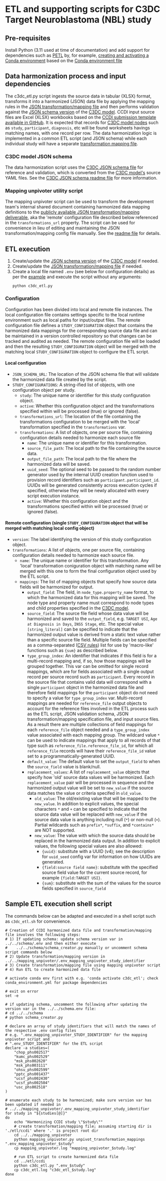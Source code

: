 # ETL and supporting scripts for C3DC Target Neuroblastoma (NBL) study

## Pre-requisites
Install Python (3.11 used at time of documentation) and add support for dependencies such as
[PETL](https://github.com/petl-developers/petl) by, for example,
[creating and activating a Conda environment](https://conda.io/projects/conda/en/latest/user-guide/tasks/manage-environments.html#creating-an-environment-from-an-environment-yml-file)
based on the [Conda environment file](https://github.com/chicagopcdc/c3dc_etl/blob/main/conda_environment.yml)

## Data harmonization process and input dependencies
The c3dc_etl.py script ingests the source data in tabular (XLSX) format, transforms it into a harmonized (JSON)
data file by applying the mapping rules in the [JSON transformation/mapping file](https://github.com/chicagopcdc/c3dc_etl/tree/main/etl/target_nbl/transformations)
and then performs validation against the [JSON schema version](https://github.com/chicagopcdc/c3dc_etl/blob/main/schema/schema.json)
of the [C3DC model](https://github.com/CBIIT/c3dc-model/tree/main/model-desc). CCDI input source files are Excel
(XLSX) workbooks based on the [CCDI submission template available in GitHub](https://github.com/CBIIT/ccdi-model/tree/main/metadata-manifest).
It is expected that records for [C3DC model nodes](https://github.com/CBIIT/c3dc-model/blob/main/model-desc/c3dc-model.yml)
such as `study`, `participant`, `diagnosis`, etc will be found worksheets havings matching names, with one record
per row. The data harmonization logic is implemented in a common ETL script (and JSON schema) while each individual
study will have a separate [transformation mapping file](https://github.com/chicagopcdc/c3dc_etl/tree/main/etl/ccdi/transformations).

### C3DC model JSON schema
The data harmonization script uses the [C3DC JSON schema file](https://github.com/chicagopcdc/c3dc_etl/blob/main/schema/schema.json)
for reference and validation, which is converted from the [C3DC model's](https://github.com/CBIIT/c3dc-model/tree/main/model-desc)
source YAML files. See the [C3DC JSON schema readme file](https://github.com/chicagopcdc/c3dc_etl/blob/main/schema/README.md)
for more information.

### Mapping unpivoter utility script
The mapping unpivoter script can be used to transform the development team's internal shared document containing
harmonized data mapping definitions to the [publicly available JSON transformation/mapping
deliverable](https://github.com/chicagopcdc/c3dc_etl/tree/main/etl/target_nbl/transformations), aka the 'remote'
configuration file described below referenced in the `transformations_url` property. The script can be used for
convenience in lieu of editing and maintaining the JSON transformation/mapping config file manually. See the
[readme file](https://github.com/chicagopcdc/c3dc_etl/blob/main/mapping_unpivoter/README.md) for details.

## ETL execution
1. Create/update the [JSON schema version](https://github.com/chicagopcdc/c3dc_etl/blob/main/schema/schema.json)
of the [C3DC model](https://github.com/CBIIT/c3dc-model/tree/main/model-desc) if needed.
1. Create/update the [JSON transformation/mapping file](https://github.com/chicagopcdc/c3dc_etl/tree/main/etl/target_nbl/transformations)
   if needed.
1. Create a local file named `.env` (see below for configuration details) as per the
   [example](https://github.com/chicagopcdc/c3dc_etl/blob/main/etl/target_nbl/.env_example) and execute the script
   without any arguments:
   ```
   python c3dc_etl.py
   ```

### Configuration
Configuration has been divided into local and remote file instances. The local configuration file contains settings
specific to the local runtime environment such as local paths for input/output files. The remote configuration file
defines a `STUDY_CONFIGURATION` object that contains the harmonized data mappings for the corresponding source data
file and can be maintained in a version controlled repository so that changes can be tracked and audited as needed.
The remote configuration file will be loaded and then the resulting `STUDY_CONFIGURATION` object will be merged with
the matching local `STUDY_CONFIGURATION` object to configure the ETL script.
#### Local configuration
* `JSON_SCHEMA_URL`: The location of the JSON schema file that will validate the harmonized data file created by
    the script.
* `STUDY_CONFIGURATIONS`: A string-ified list of objects, with one configuration object per study.
  * `study`: The unique name or identifier for this study configuration object.
  * `active`: Whether this configuration object and the transformations specified within will be processed (true)
    or ignored (false).
  * `transformations_url`: The location of the file containing the transformations configuration to be merged with
    the 'local' transformation specified in the `transformations` var.
  * `transformations`: A list of objects, one per source file, containing configuration details needed to harmonize
    each source file
    * `name`: The unique name or identifier for this transformation.
    * `source_file_path`: The local path to the file containing the source data.
    * `output_file_path`: The local path to the file where the harmonized data will be saved.
    * `uuid_seed`: The optional seed to be passed to the random number generator used by the internal UUID creation
      function used to provision record identifiers such as `participant.participant_id`. UUIDs will be generated
      consistently across execution cycles if specified, otherwise they will be newly allocated with every script
      execution instance.
    * `active`: Whether this configuration object and the transformations specified within will be processed (true)
        or ignored (false).

#### Remote configuration (single `STUDY_CONFIGURATION` object that will be merged with matching local config object)
* `version`: The label identifying the version of this study configuration object.
* `transformations`: A list of objects, one per source file, containing configuration details needed to harmonize
  each source file.
  * `name`: The unique name or identifier for this transformation. Any 'local' transformation coniguration object
    with matching name will be merged with this one to form the final configuration object used by the ETL script.
  * `mappings`: The list of mapping objects that specify how source data fields will be harmonized for output.
    * `output_field`: The field, in `node_type.property_name` format, to which the harmonized data for this mapping
      will be saved. The node type and property name must correspond to node types and child properties specified in
      the [C3DC model](https://github.com/CBIIT/c3dc-model/blob/main/model-desc/c3dc-model.yml).
    * `source_field`: The source file field whose data value will be harmonized and saved to the `output_field`, e.g.
        `TARGET USI`, `Age at Diagnosis in Days`, `INSS Stage`, etc. The special value `[string_literal]` can be
        specified to indicate that the harmonized output value is derived from a static text value rather than a
        specific source file field. Multiple fields can be specified as a comma-separated
        ([CSV rules](https://docs.python.org/3/library/csv.html)) list for use by 'macro-like' functions such as
        `{sum}` as described below.
    * `type_group_index`: An identifier that indicates if this field is for a multi-record mapping and, if so, how
      those mappings will be grouped together. This var can be omitted for single record mappings, which are for
      fields associated with a single output record per source record such as `participant`. Every record in the
      source file that contains valid data will correspond with a single `participant` object in the harmonized data
      file and therefore field mappings for the `participant` object do not need to specify a value for
      `type_group_index` var. Multi-record mappings are needed for `reference_file` output objects to account for the
      reference files involved in the ETL process such as the ETL script, JSON validation schema, JSON
      transformation/mapping specification file, and input source files. As a result there are multiple collections
      of field mappings for each `reference_file` object needed and a `type_group_index` value associated with each
      mapping group. The wildcard value `*` can be used to indicate mappings that apply to all records of that type
      such as `reference_file.reference_file_id`, for which all `reference_file` records will have their
      `reference_file_id` value set to a programmatically-generated UUID.
    * `default_value`: The default value to set the `output_field` to when the `source_field` value is blank/null.
    * `replacement_values`: A list of `replacement_value` objects that specify how 'old' source data values will be
      harmonized. Each `replacement_value` pair will be processed in sequence and the harmonized output value will be
      set to `new_value` if the source data matches the value or criteria specifed in `old_value`.
        * `old_value`: The old/existing value that will be mapped to the `new_value`. In addition to explicit values,
          the special characters `*` and `+` can be specified to indicate that the source data value will be
          replaced with `new_value` if the source data value is anything including null (`*`) or non-null (`+`).
          Partial wildcards such as `prefix*`, `*suffix`, and `*contains*` are NOT supported.
        * `new_value`: The value with which the source data should be replaced in the harmonized data output. In
          addition to explicit values, the following special values are also allowed:  
          * `{uuid}`: substitute with a UUID (v4); see the description for `uuid_seed` config var for information
            on how UUIDs are generated.  
          * `{field:source field name}`: substitute with the specified source field value for the current source
            record, for example `{field:TARGET USI}`.
          * `{sum}`: substitute with the sum of the values for the source fields specified in `source_field`

## Sample ETL execution shell script
The commands below can be adapted and executed in a shell script such as `c3dc_etl.sh` for convenience.
```
# Creation of CCDI harmonized data file and transformation/mapping file involves the following steps:
# 1) If updating schema: update schema version var in ../../schema/.env and then either execute
#    ../../schema/schema_creator.py manually or uncomment schema script commands below
# 2) Update transformation/mapping version in ../../mapping_unpivoter/.env_mapping_unpivoter_study_identifier
# 3) Create transformation/mapping file using mapping unpivoter script
# 4) Run ETL to create harmonized data file

# activate conda env first with e.g. 'conda activate c3dc_etl'; check conda_environment.yml for package dependencies

# exit on error
set -e

# if updating schema, uncomment the following after updating the version var in the ../../schema.env file:
# cd ../../schema
# python schema_creator.py

# declare an array of study identifiers that will match the names of the respective .env config files
# e.g. ".env_mapping_unpivoter_STUDY_IDENTIFIER" for the mapping unpivoter script and
# ".env_STUDY_IDENTIFIER" for the ETL script
declare -a studies=(
    "chop_phs002517"
    "kumc_phs002529"
    "msk_phs002620"
    "msk_phs003111"
    "ohsu_phs002599"
    "pptc_phs001437"
    "ucsf_phs002430"
    "ucsf_phs002504"
    "usc_phs002518"
)

# enumerate each study to be harmonized; make sure version var has been updated if needed in
# ../../mapping_unpivoter/.env_mapping_unpivoter_study_identifier
for study in "${studies[@]}"
do
    echo "Harmonizing CCDI study \"$study\""
    # create transformation/mapping file; assuming starting dir is './etl/ccdi' where '.' is project root dir
    cd ../../mapping_unpivoter
    python mapping_unpivoter.py unpivot_transformation_mappings ".env_mapping_unpivoter_$study"
    cp mapping_unpivoter.log "mapping_unpivoter_$study.log"

    # run ETL script to create harmonized data file
    cd ../etl/ccdi
    python c3dc_etl.py ".env_$study"
    cp c3dc_etl.log "c3dc_etl_$study.log"
done
```

